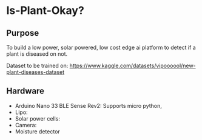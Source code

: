# Is-Plant-Okay?
## Purpose
To build a low power, solar powered, low cost edge ai platform to detect if a plant is diseased on not. 

Dataset to be trained on: https://www.kaggle.com/datasets/vipoooool/new-plant-diseases-dataset

## Hardware
- Arduino Nano 33 BLE Sense Rev2: Supports micro python, 
- Lipo:
- Solar power cells:
- Camera:
- Moisture detector